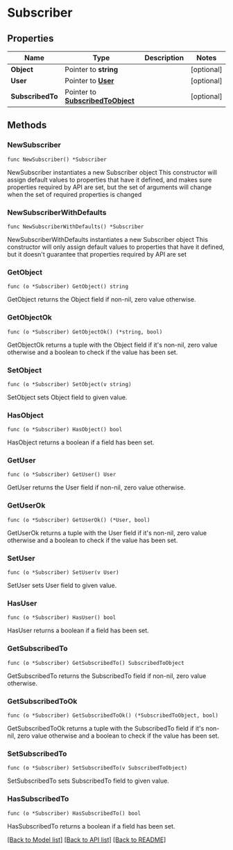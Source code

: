 # Subscriber

## Properties

Name | Type | Description | Notes
------------ | ------------- | ------------- | -------------
**Object** | Pointer to **string** |  | [optional] 
**User** | Pointer to [**User**](User.md) |  | [optional] 
**SubscribedTo** | Pointer to [**SubscribedToObject**](SubscribedToObject.md) |  | [optional] 

## Methods

### NewSubscriber

`func NewSubscriber() *Subscriber`

NewSubscriber instantiates a new Subscriber object
This constructor will assign default values to properties that have it defined,
and makes sure properties required by API are set, but the set of arguments
will change when the set of required properties is changed

### NewSubscriberWithDefaults

`func NewSubscriberWithDefaults() *Subscriber`

NewSubscriberWithDefaults instantiates a new Subscriber object
This constructor will only assign default values to properties that have it defined,
but it doesn't guarantee that properties required by API are set

### GetObject

`func (o *Subscriber) GetObject() string`

GetObject returns the Object field if non-nil, zero value otherwise.

### GetObjectOk

`func (o *Subscriber) GetObjectOk() (*string, bool)`

GetObjectOk returns a tuple with the Object field if it's non-nil, zero value otherwise
and a boolean to check if the value has been set.

### SetObject

`func (o *Subscriber) SetObject(v string)`

SetObject sets Object field to given value.

### HasObject

`func (o *Subscriber) HasObject() bool`

HasObject returns a boolean if a field has been set.

### GetUser

`func (o *Subscriber) GetUser() User`

GetUser returns the User field if non-nil, zero value otherwise.

### GetUserOk

`func (o *Subscriber) GetUserOk() (*User, bool)`

GetUserOk returns a tuple with the User field if it's non-nil, zero value otherwise
and a boolean to check if the value has been set.

### SetUser

`func (o *Subscriber) SetUser(v User)`

SetUser sets User field to given value.

### HasUser

`func (o *Subscriber) HasUser() bool`

HasUser returns a boolean if a field has been set.

### GetSubscribedTo

`func (o *Subscriber) GetSubscribedTo() SubscribedToObject`

GetSubscribedTo returns the SubscribedTo field if non-nil, zero value otherwise.

### GetSubscribedToOk

`func (o *Subscriber) GetSubscribedToOk() (*SubscribedToObject, bool)`

GetSubscribedToOk returns a tuple with the SubscribedTo field if it's non-nil, zero value otherwise
and a boolean to check if the value has been set.

### SetSubscribedTo

`func (o *Subscriber) SetSubscribedTo(v SubscribedToObject)`

SetSubscribedTo sets SubscribedTo field to given value.

### HasSubscribedTo

`func (o *Subscriber) HasSubscribedTo() bool`

HasSubscribedTo returns a boolean if a field has been set.


[[Back to Model list]](../README.md#documentation-for-models) [[Back to API list]](../README.md#documentation-for-api-endpoints) [[Back to README]](../README.md)


